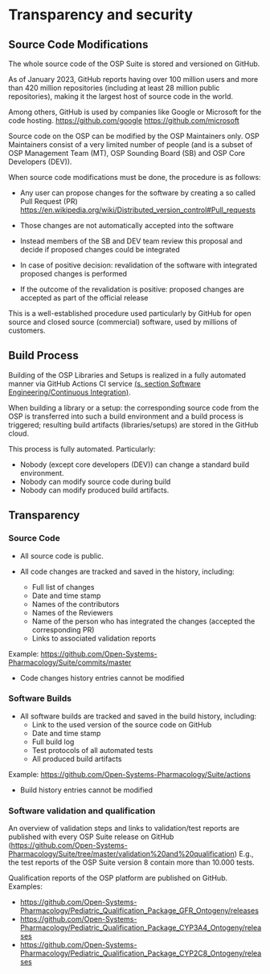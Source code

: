 # Transparency and security

## Source Code Modifications
The whole source code of the OSP Suite is stored and versioned on GitHub.

As of January 2023, GitHub reports having over 100 million users and more than 420 million repositories (including at least 28 million public repositories), making it the largest host of source code in the world.

Among others, GitHub is used by companies like Google or Microsoft for the code hosting. https://github.com/google https://github.com/microsoft

Source code on the OSP can be modified by the OSP Maintainers only. OSP Maintainers consist of a very limited number of people (and is a subset of OSP Management Team (MT), OSP Sounding Board (SB) and OSP Core Developers (DEV)).

When source code modifications must be done, the procedure is as follows:

* Any user can propose changes for the software by creating a so called Pull Request (PR) https://en.wikipedia.org/wiki/Distributed_version_control#Pull_requests

* Those changes are not automatically accepted into the software

* Instead members of the SB and DEV team review this proposal and decide if proposed changes could be integrated

* In case of positive decision: revalidation of the software with integrated proposed changes is performed

* If the outcome of the revalidation is positive: proposed changes are accepted as part of the official release

This is a well-established procedure used particularly by GitHub for open source and closed source (commercial) software, used by millions of customers.

## Build Process
Building of the OSP Libraries and Setups is realized in a fully automated manner via GitHub Actions CI service [(s. section Software Engineering/Continuous Integration)](software-engineering.md#continuous-integration).

When building a library or a setup: the corresponding source code from the OSP is transferred into such a build environment and a build process is triggered; resulting build artifacts (libraries/setups) are stored in the GitHub cloud.

This process is fully automated. Particularly:
* Nobody (except core developers (DEV)) can change a standard build environment.
* Nobody can modify source code during build
* Nobody can modify produced build artifacts.

## Transparency

### Source Code

* All source code is public.

* All code changes are tracked and saved in the history, including:

  * Full list of changes
  * Date and time stamp
  * Names of the contributors
  * Names of the Reviewers
  * Name of the person who has integrated the changes (accepted the corresponding PR)
  * Links to associated validation reports
  
Example: https://github.com/Open-Systems-Pharmacology/Suite/commits/master

* Code changes history entries cannot be modified

### Software Builds

* All software builds are tracked and saved in the build history, including:
  * Link to the used version of the source code on GitHub
  * Date and time stamp
  * Full build log
  * Test protocols of all automated tests
  * All produced build artifacts
  
Example: https://github.com/Open-Systems-Pharmacology/Suite/actions

* Build history entries cannot be modified

### Software validation and qualification
An overview of validation steps and links to validation/test reports are published with every OSP Suite release on GitHub (https://github.com/Open-Systems-Pharmacology/Suite/tree/master/validation%20and%20qualification) E.g., the test reports of the OSP Suite version 8 contain more than 10.000 tests.

Qualification reports of the OSP platform are published on GitHub. Examples:

* https://github.com/Open-Systems-Pharmacology/Pediatric_Qualification_Package_GFR_Ontogeny/releases
* https://github.com/Open-Systems-Pharmacology/Pediatric_Qualification_Package_CYP3A4_Ontogeny/releases
* https://github.com/Open-Systems-Pharmacology/Pediatric_Qualification_Package_CYP2C8_Ontogeny/releases